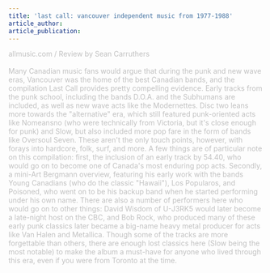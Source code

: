 ```yaml
---
title: 'last call: vancouver independent music from 1977-1988'
article_author: 
article_publication: 
---
```

<span style="color: #c0c0c0">allmusic.com / Review by Sean Carruthers<br />
<br />
Many Canadian music fans would argue that during the punk and new wave eras, Vancouver was the home of the best Canadian bands, and the compilation Last Call provides pretty compelling evidence. Early tracks from the punk school, including the bands D.O.A. and the Subhumans are included, as well as new wave acts like the Modernettes. Disc two leans more towards the &quot;alternative&quot; era, which still featured punk-oriented acts like Nomeansno (who were technically from Victoria, but it's close enough for punk) and Slow, but also included more pop fare in the form of bands like Oversoul Seven. These aren't the only touch points, however, with forays into hardcore, folk, surf, and more. A few things are of particular note on this compilation: first, the inclusion of an early track by 54.40, who would go on to become one of Canada's most enduring pop acts. Secondly, a mini-Art Bergmann overview, featuring his early work with the bands Young Canadians (who do the classic &quot;Hawaii&quot;), Los Popularos, and Poisoned, who went on to be his backup band when he started performing under his own name. There are also a number of performers here who would go on to other things: David Wisdom of U-J3RK5 would later become a late-night host on the CBC, and Bob Rock, who produced many of these early punk classics later became a big-name heavy metal producer for acts like Van Halen and Metallica. Though some of the tracks are more forgettable than others, there are enough lost classics here (Slow being the most notable) to make the album a must-have for anyone who lived through this era, even if you were from Toronto at the time.</span><br />
<br />
